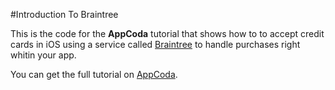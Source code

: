 #Introduction To Braintree

This is the code for the **AppCoda** tutorial that shows how to to accept credit cards in iOS using a service called [Braintree](https://www.braintreepayments.com) to handle purchases right whitin your app.

You can get the full tutorial on [AppCoda](http://appcoda.com/introduction-to-braintree/).

